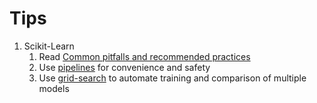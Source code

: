 # Tips

1. Scikit-Learn
    1. Read [Common pitfalls and recommended practices](https://scikit-learn.org/stable/common_pitfalls.html)
    1. Use [pipelines](https://scikit-learn.org/stable/modules/compose.html#pipeline) for convenience and safety
    1. Use [grid-search](https://scikit-learn.org/stable/modules/grid_search.html#grid-search) to automate training and comparison of multiple models
